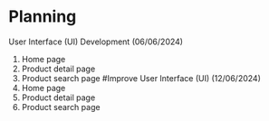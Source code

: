 # Planning
User Interface (UI) Development (06/06/2024)
1. Home page
2. Product detail page
3. Product search page
#Improve User Interface (UI) (12/06/2024)
1. Home page
2. Product detail page
3. Product search page

